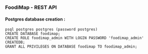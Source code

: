 ### FoodiMap - REST API
#### Postgres database creation : 
```shell
psql postgres postgres (password postgres)
CREATE DATABASE foodimap;
CREATE ROLE foodimap_admin WITH LOGIN PASSWORD 'foodimap_admin' CREATEDB;
GRANT ALL PRIVILEGES ON DATABASE foodimap TO foodimap_admin;
```
